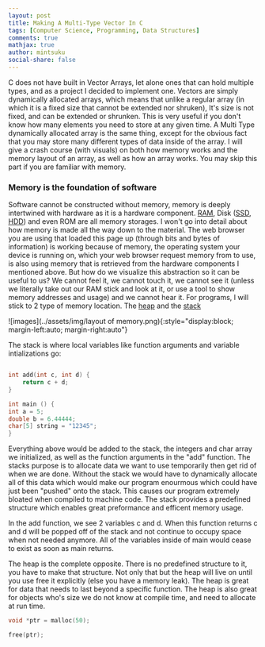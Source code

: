 ```yaml
---
layout: post
title: Making A Multi-Type Vector In C
tags: [Computer Science, Programming, Data Structures]
comments: true
mathjax: true
author: mintsuku
social-share: false
---
```


C does not have built in Vector Arrays, let alone ones that can hold multiple types, and as a project I decided to implement one. Vectors are simply dynamically allocated arrays, which means that unlike a regular array (in which it is a fixed size that cannot be extended nor shruken), It's size is not fixed, and can be extended or shrunken. This is very useful if you don't know how many elements you need to store at any given time. A Multi Type dynamically allocated array is the same thing, except for the obvious fact that you may store many different types of data inside of the array. I will give a crash course (with visuals) on both how memory works and the memory layout of an array, as well as how an array works. You may skip this part if you are familiar with memory.

### Memory is the foundation of software

Software cannot be constructed without memory, memory is deeply intertwined with hardware as it is a hardware component.
[RAM](https://en.wikipedia.org/wiki/Random-access_memory), Disk ([SSD](https://simple.wikipedia.org/wiki/Solid-state_drive), [HDD](https://en.wikipedia.org/wiki/Hard_disk_drive)) and even ROM are all memory storages. I won't go into detail about how memory is made all the way down to the material. The web browser you are using that loaded this page up (through bits and bytes of information) is working because of memory, the operating system your device is running on, which your web browser request memory from to use, is also using memory that is retrieved from the hardware components I mentioned above. But how do we visualize this abstraction so it can be useful to us? We cannot feel it, we cannot touch it, we cannot see it (unless we literally take out our RAM stick and look at it, or use a tool to show memory addresses and usage) and we cannot hear it. For programs, I will stick to 2 type of memory location. The [heap](https://en.wikipedia.org/wiki/Heap_(data_structure)) and the [stack](https://en.wikipedia.org/wiki/Stack_(abstract_data_type))

![images](../assets/img/layout of memory.png){:style="display:block; margin-left:auto; margin-right:auto"}

The stack is where local variables like function arguments and variable intializations go:

```c

int add(int c, int d) {
    return c + d;
}

int main () {
int a = 5;
double b = 6.44444;
char[5] string = "12345";
}
```

Everything above would be added to the stack, the  integers and char array we initialized, as well as the function arguments in the "add" function. The stacks purpose is to allocate data we want to use temporarily then get rid of when we are done. Without the stack we would have to dynamically allocate all of this data which would make our program enourmous which could have just been "pushed" onto the stack. This causes our program extremely bloated when compiled to machine code. The stack provides a predefined structure which enables great preformance and efficent memory usage.

In the add function, we see 2 variables c and d. When this function returns c and d will be popped off of the stack and not continue to occupy space when not needed anymore.  All of the variables inside of main would cease to exist as soon as main returns. 

The heap is the complete opposite. There is no predefined structure to it, you have to make that structure. Not only that but the heap will live on until you use free it explicitly (else you have a memory leak). The heap is great for data that needs to last beyond a specific function. The heap is also great for  objects who's size we do not know at compile time, and need to allocate at run time.

```c
void *ptr = malloc(50);

free(ptr);
```



